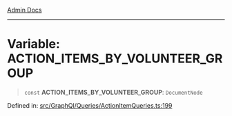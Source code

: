 [Admin Docs](/)

***

# Variable: ACTION\_ITEMS\_BY\_VOLUNTEER\_GROUP

> `const` **ACTION\_ITEMS\_BY\_VOLUNTEER\_GROUP**: `DocumentNode`

Defined in: [src/GraphQl/Queries/ActionItemQueries.ts:199](https://github.com/PalisadoesFoundation/talawa-admin/blob/main/src/GraphQl/Queries/ActionItemQueries.ts#L199)
